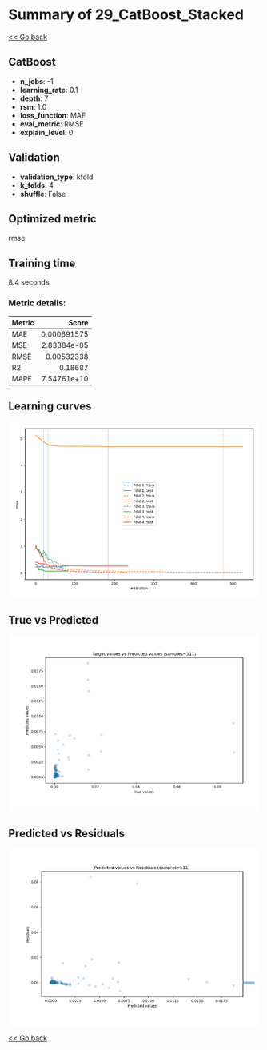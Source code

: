 # Summary of 29_CatBoost_Stacked

[<< Go back](../README.md)


## CatBoost
- **n_jobs**: -1
- **learning_rate**: 0.1
- **depth**: 7
- **rsm**: 1.0
- **loss_function**: MAE
- **eval_metric**: RMSE
- **explain_level**: 0

## Validation
 - **validation_type**: kfold
 - **k_folds**: 4
 - **shuffle**: False

## Optimized metric
rmse

## Training time

8.4 seconds

### Metric details:
| Metric   |       Score |
|:---------|------------:|
| MAE      | 0.000691575 |
| MSE      | 2.83384e-05 |
| RMSE     | 0.00532338  |
| R2       | 0.18687     |
| MAPE     | 7.54761e+10 |



## Learning curves
![Learning curves](learning_curves.png)
## True vs Predicted

![True vs Predicted](true_vs_predicted.png)


## Predicted vs Residuals

![Predicted vs Residuals](predicted_vs_residuals.png)



[<< Go back](../README.md)
